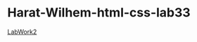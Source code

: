 # Harat-Wilhem-html-css-lab33

[LabWork2](https://raw.githack.com/ViveLesCrepess/Harat-Wilhem-html-css-lab33/main/full%20website/index.html)
